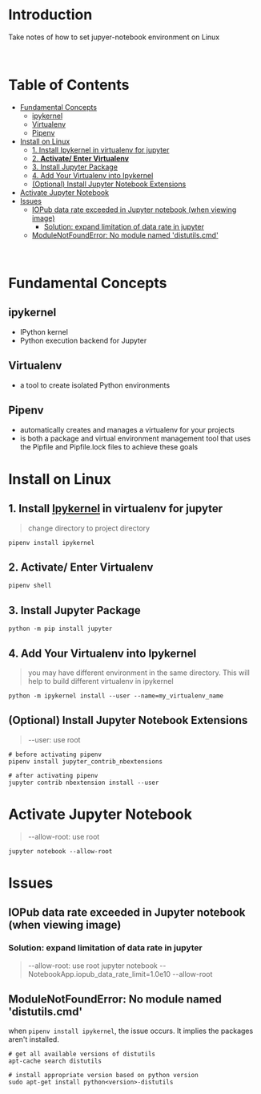 <!-- omit in toc -->
# Introduction
Take notes of how to set jupyer-notebook environment on Linux

<br />

<!-- omit in toc -->
# Table of Contents
- [Fundamental Concepts](#fundamental-concepts)
  - [ipykernel](#ipykernel)
  - [Virtualenv](#virtualenv)
  - [Pipenv](#pipenv)
- [Install on Linux](#install-on-linux)
  - [1. Install Ipykernel in virtualenv for jupyter](#1-install-ipykernel-in-virtualenv-for-jupyter)
  - [2. **Activate/ Enter Virtualenv**](#2-activate-enter-virtualenv)
  - [3. Install Jupyter Package](#3-install-jupyter-package)
  - [4. Add Your Virtualenv into Ipykernel](#4-add-your-virtualenv-into-ipykernel)
  - [(Optional) Install Jupyter Notebook Extensions](#optional-install-jupyter-notebook-extensions)
- [Activate Jupyter Notebook](#activate-jupyter-notebook)
- [Issues](#issues)
  - [IOPub data rate exceeded in Jupyter notebook (when viewing image)](#iopub-data-rate-exceeded-in-jupyter-notebook-when-viewing-image)
    - [Solution: expand limitation of data rate in jupyter](#solution-expand-limitation-of-data-rate-in-jupyter)
  - [ModuleNotFoundError: No module named 'distutils.cmd'](#modulenotfounderror-no-module-named-distutilscmd)


<br />

# Fundamental Concepts
## ipykernel
* IPython kernel
* Python execution backend for Jupyter
## Virtualenv 
* a tool to create isolated Python environments
    
## Pipenv 
* automatically creates and manages a virtualenv for your projects
* is both a package and virtual environment management tool that uses the Pipfile and Pipfile.lock files to achieve these goals


# Install on Linux
## 1. Install [Ipykernel](https://ipython.readthedocs.io/en/stable/install/kernel_install.html) in virtualenv for jupyter
> change directory to project directory

    pipenv install ipykernel


## 2. **Activate/ Enter Virtualenv**

    pipenv shell

## 3. Install Jupyter Package
    python -m pip install jupyter

## 4. Add Your Virtualenv into Ipykernel
> you may have different environment in the same directory. This will help to build different virtualenv in ipykernel

    python -m ipykernel install --user --name=my_virtualenv_name

## (Optional) Install Jupyter Notebook Extensions
> --user: use root

    # before activating pipenv
    pipenv install jupyter_contrib_nbextensions

    # after activating pipenv
    jupyter contrib nbextension install --user

# Activate Jupyter Notebook
> --allow-root: use root

    jupyter notebook --allow-root

# Issues

## IOPub data rate exceeded in Jupyter notebook (when viewing image)
### Solution: expand limitation of data rate in jupyter
> --allow-root: use root
jupyter notebook --NotebookApp.iopub_data_rate_limit=1.0e10 --allow-root

## ModuleNotFoundError: No module named 'distutils.cmd'
when `pipenv install ipykernel`, the issue occurs.
It implies the packages aren't installed.

    # get all available versions of distutils
    apt-cache search distutils

    # install appropriate version based on python version
    sudo apt-get install python<version>-distutils